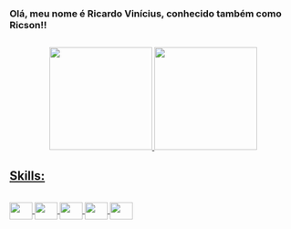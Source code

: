 ### Olá, meu nome é Ricardo Vinícius, conhecido também como Ricson!! 

##

<div align="center">
  <a href="https://github.com/ricsoon">
  <img height="180em" src="https://github-readme-stats.vercel.app/api?username=ricsoon&show_icons=false&theme=dark&include_all_commits=true&count_private=true"/>
  <img height="180em" src="https://github-readme-stats.vercel.app/api/top-langs/?username=ricsoon&layout=compact&langs_count=7&theme=dark"/>
</div>
  
  ##

<p>
    <h2 align="left"> Skills: </h2>
</p>
  
  <div style="display: inline_block"><br>
  <img align="center" height="30" width="40" src="https://img.shields.io/badge/Python-3776AB?style=for-the-badge&logo=python&logoColor=white" />
  <img align="center" height="30" width="40" src="https://img.shields.io/badge/Java-ED8B00?style=for-the-badge&logo=java&logoColor=white" />
  <img align="center" height="30" width="40" src="https://img.shields.io/badge/Spring-6DB33F?style=for-the-badge&logo=spring&logoColor=white" />
  <img align="center" height="30" width="40" src="https://img.shields.io/badge/Flask-000000?style=for-the-badge&logo=flask&logoColor=white" />
  <img align="center" height="30" width="40" src="https://img.shields.io/badge/MySQL-00000F?style=for-the-badge&logo=mysql&logoColor=white" />
</div>


<!--
**Ricsoon/Ricsoon** is a ✨ _special_ ✨ repository because its `README.md` (this file) appears on your GitHub profile.

Here are some ideas to get you started:

- 🔭 I’m currently working on ...
- 🌱 I’m currently learning ...
- 👯 I’m looking to collaborate on ...
- 🤔 I’m looking for help with ...
- 💬 Ask me about ...
- 📫 How to reach me: ...
- 😄 Pronouns: ...
- ⚡ Fun fact: ...
-->
